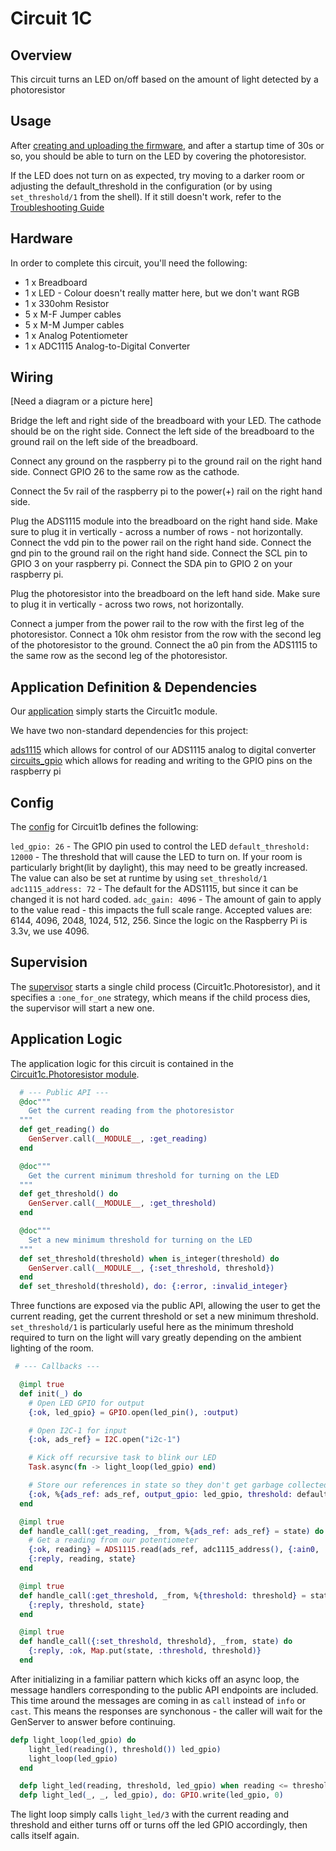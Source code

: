 # Circuit 1C

## Overview

This circuit turns an LED on/off based on the amount of light detected by a photoresistor

## Usage

After [creating and uploading the firmware](../../FIRMWARE.md), and after a startup time of 30s or so, you should be able to turn on the LED by covering the photoresistor.

If the LED does not turn on as expected, try moving to a darker room or adjusting the default_threshold in the configuration (or by using `set_threshold/1` from the shell).  If it still doesn't work, refer to the [Troubleshooting Guide](../../TROUBLESHOOTING.md)

## Hardware

In order to complete this circuit, you'll need the following:

- 1 x Breadboard
- 1 x LED - Colour doesn't really matter here, but we don't want RGB
- 1 x 330ohm Resistor
- 5 x M-F Jumper cables
- 5 x M-M Jumper cables
- 1 x Analog Potentiometer
- 1 x ADC1115 Analog-to-Digital Converter

## Wiring

[Need a diagram or a picture here]

Bridge the left and right side of the breadboard with your LED.  The cathode should be on the right side.  Connect the left side of the breadboard to the ground rail on the left side of the breadboard.

Connect any ground on the raspberry pi to the ground rail on the right hand side.  Connect GPIO 26 to the same row as the cathode.

Connect the 5v rail of the raspberry pi to the power(+) rail on the right hand side. 

Plug the ADS1115 module into the breadboard on the right hand side.  Make sure to plug it in vertically - across a number of rows - not horizontally.  Connect the vdd pin to the power rail on the right hand side.  Connect the gnd pin to the ground rail on the right hand side.  Connect the SCL pin to GPIO 3 on your raspberry pi.  Connect the SDA pin to GPIO 2 on your raspberry pi.

Plug the photoresistor into the breadboard on the left hand side.  Make sure to plug it in vertically - across two rows, not horizontally.

Connect a jumper from the power rail to the row with the first leg of the photoresistor.  Connect a 10k ohm resistor from the row with the second leg of the photoresistor to the ground.  Connect the a0 pin from the ADS1115 to the same row as the second leg of the photoresistor.


## Application Definition & Dependencies

Our [application](./mix.exs) simply starts the Circuit1c module.

We have two non-standard dependencies for this project:

[ads1115](https://hexdocs.pm/ads1115/readme.html) which allows for control of our ADS1115 analog to digital converter
[circuits_gpio](https://hexdocs.pm/circuits_gpio/Circuits.GPIO.html) which allows for reading and writing to the GPIO pins on the raspberry pi

## Config

The [config](./config/config.exs) for Circuit1b defines the following:

`led_gpio: 26` - The GPIO pin used to control the LED
`default_threshold: 12000` - The threshold that will cause the LED to turn on.  If your room is particularly bright(lit by daylight), this may need to be greatly increased.  The value can also be set at runtime by using `set_threshold/1`
`adc1115_address: 72` - The default for the ADS1115, but since it can be changed it is not hard coded.
`adc_gain: 4096` - The amount of gain to apply to the value read - this impacts the full scale range.  Accepted values are: 6144, 4096, 2048, 1024, 512, 256.  Since the logic on the Raspberry Pi is 3.3v, we use 4096.

## Supervision

The [supervisor](./lib/supervisor.ex) starts a single child process (Circuit1c.Photoresistor), and it specifies a `:one_for_one` strategy, which means if the child process dies, the supervisor will start a new one. 

## Application Logic

The application logic for this circuit is contained in the [Circuit1c.Photoresistor module](./lib/photoresistor.ex).

```elixir
  # --- Public API ---
  @doc"""
    Get the current reading from the photoresistor
  """
  def get_reading() do
    GenServer.call(__MODULE__, :get_reading)
  end

  @doc"""
    Get the current minimum threshold for turning on the LED
  """
  def get_threshold() do
    GenServer.call(__MODULE__, :get_threshold)
  end

  @doc"""
    Set a new minimum threshold for turning on the LED
  """
  def set_threshold(threshold) when is_integer(threshold) do
    GenServer.call(__MODULE__, {:set_threshold, threshold})
  end
  def set_threshold(threshold), do: {:error, :invalid_integer}
```

Three functions are exposed via the public API, allowing the user to get the current reading, get the current threshold or set a new minimum threshold.  `set_threshold/1` is particularly useful here as the minimum threshold required to turn on the light will vary greatly depending on the ambient lighting of the room.


```elixir
 # --- Callbacks ---

  @impl true
  def init(_) do
    # Open LED GPIO for output
    {:ok, led_gpio} = GPIO.open(led_pin(), :output)

    # Open I2C-1 for input
    {:ok, ads_ref} = I2C.open("i2c-1")

    # Kick off recursive task to blink our LED
    Task.async(fn -> light_loop(led_gpio) end)

    # Store our references in state so they don't get garbage collected
    {:ok, %{ads_ref: ads_ref, output_gpio: led_gpio, threshold: default_threshold()}}
  end

  @impl true
  def handle_call(:get_reading, _from, %{ads_ref: ads_ref} = state) do
    # Get a reading from our potentiometer
    {:ok, reading} = ADS1115.read(ads_ref, adc1115_address(), {:ain0, :gnd}, adc_gain())
    {:reply, reading, state}
  end

  @impl true
  def handle_call(:get_threshold, _from, %{threshold: threshold} = state) do
    {:reply, threshold, state}
  end

  @impl true
  def handle_call({:set_threshold, threshold}, _from, state) do
    {:reply, :ok, Map.put(state, :threshold, threshold)}
  end
```
After initializing in a familiar pattern which kicks off an async loop, the message handlers corresponding to the public API endpoints are included.  This time around the messages are coming in as `call` instead of `info` or `cast`.  This means the responses are synchonous - the caller will wait for the GenServer to answer before continuing.

```elixir
defp light_loop(led_gpio) do
    light_led(reading(), threshold()) led_gpio)
    light_loop(led_gpio)
  end

  defp light_led(reading, threshold, led_gpio) when reading <= threshold, do: GPIO.write(led_gpio, 1)
  defp light_led(_, _, led_gpio), do: GPIO.write(led_gpio, 0)
```

The light loop simply calls `light_led/3` with the current reading and threshold and either turns off or turns off the led GPIO accordingly, then calls itself again.
